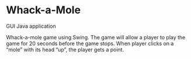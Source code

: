 # Whack-a-Mole
GUI Java application

Whack-a-mole game using Swing. The game will allow a player to play the game for 20 seconds before the game stops. When player
clicks on a “mole” with its head “up”, the player gets a point.
